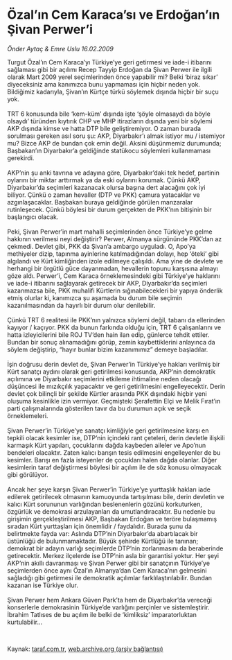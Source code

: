 # Özal’ın Cem Karaca’sı ve Erdoğan’ın Şivan Perwer’i

*Önder Aytaç & Emre Uslu 16.02.2009*

<div class="taraf_structure_2col_1zq">
<div class="margen_n">



 <p>Turgut Özal’ın Cem Karaca’yı Türkiye’ye geri getirmesi ve iade-i itibarını sağlaması gibi bir açılımı Recep Tayyip Erdoğan da Şivan Perwer ile ilgili olarak Mart 2009 yerel seçimlerinden önce yapabilir mi? Belki ‘biraz sıkar’ diyeceksiniz ama kanımızca bunu yapmaması için hiçbir neden yok. Bildiğimiz kadarıyla, Şivan’ın Kürtçe türkü söylemek dışında hiçbir bir suçu yok. <br/><br/>TRT 6 konusunda bile ‘kem-küm’ dışında işte ‘şöyle olmasaydı da böyle olsaydı’ türünden kıytırık CHP ve MHP itirazların dışında yeni bir söylemi AKP dışında kimse ve hatta DTP bile geliştiremiyor. O zaman burada sorulması gereken asıl soru şu: AKP, Diyarbakır’ı almak istiyor mu / istemiyor mu? Bizce AKP de bundan çok emin değil. Aksini düşünmemiz durumunda; Başbakan’ın Diyarbakır’a geldiğinde statükocu söylemleri kullanmaması gerekirdi. <br/><br/>AKP’nin şu anki tavrına ve adayına göre, Diyarbakır’daki tek hedef, partinin oylarını bir miktar arttırmak ya da eski oylarını korumak. Çünkü AKP, Diyarbakır’da seçimleri kazanacak olursa başına dert alacağını çok iyi biliyor. Çünkü o zaman hevaller (DTP ve PKK) çamura yatacaklar ve azgınlaşacaklar. Başbakan buraya geldiğinde görülen manzaralar rutinleşecek. Çünkü böylesi bir durum gerçekten de PKK’nın bitişinin bir başlangıcı olacak. <br/><br/>Peki, Şivan Perwer’in mart mahalli seçimlerinden önce Türkiye’ye gelme hakkının verilmesi neyi değiştirir? Perwer, Almanya sürgününde PKK’dan az çekmedi. Devlet gibi, PKK da Şivan’a ambargo uyguladı. O, Apo’ya methiyeler dizip, tapınma ayinlerine katılmadığından dolayı, hep ‘öteki’ gibi algılandı ve Kürt kimliğinden izole edilmeye çalışıldı. Ama yine de devlete ve herhangi bir örgütlü güce dayanmadan, hevallerin topunu karşısına almayı göze aldı. Perwer’i, Cem Karaca örneklemesindeki gibi Türkiye’ye haklarını ve iade-i itibarını sağlayarak getirecek bir AKP, Diyarbakır’da seçimleri kazanmazsa bile, PKK muhalifi Kürtlerin sığınabilecekleri bir yapıya önderlik etmiş olurlar ki, kanımızca şu aşamada bu durum bile seçimin kazanılmasından da hayırlı bir durum olur denilebilir. <br/><br/>Çünkü TRT 6 realitesi ile PKK’nın yalnızca söylemi değil, tabanı da ellerinden kayıyor / kaçıyor. PKK da bunun farkında olduğu için, TRT 6 çalışanlarını ve hatta izleyicilerini bile ROJ TV’den hain ilan edip, günlerce tehdit ettiler. Bundan bir sonuç alınamadığını görüp, zemin kaybettiklerini anlayınca da söylem değiştirip, “hayır bunlar bizim kazanımımız” demeye başladılar. <br/><br/>İşin doğrusu derin devlet de, Şivan Perwer’in Türkiye’ye hakları verilmiş bir Kürt sanatçı aydını olarak geri getirilmesi konusunda, AKP’nin demokratik açılımına ve Diyarbakır seçimlerini etkileme ihtimaline neden olacağı düşüncesi ile mızıkçılık yapacaktır ve geri getirilmesini engelleyecektir. Derin devlet çok bilinçli bir şekilde Kürtler arasında PKK dışındaki hiçbir yeni oluşuma kesinlikle izin vermiyor. Geçmişteki Şerafettin Elçi ve Melik Fırat’ın parti çalışmalarında gösterilen tavır da bu durumun açık ve seçik örneklemeleri. <br/><br/>Şivan Perwer’in Türkiye’ye sanatçı kimliğiyle geri getirilmesine karşı en tepkili olacak kesimler ise, DTP’nin içindeki rant çeteleri, derin devletle ilişkili karmaşık Kürt yapıları, çocuklarını dağda kaybeden aileler ve Apo’nun bendeleri olacaktır. Zaten kalıcı barışın tesis edilmesini engelleyenler de bu kesimler. Barışı en fazla isteyenler de çocukları halen dağda olanlar. Diğer kesimlerin taraf değiştirmesi böylesi bir açılım ile de söz konusu olmayacak gibi görülüyor. <br/><br/>Ancak her şeye karşın Şivan Perwer’in Türkiye’ye yurttaşlık hakları iade edilerek getirilecek olmasının kamuoyunda tartışılması bile, derin devletin ve kalıcı Kürt sorununun varlığından beslenenlerin gözünü korkuturken, özgürlük ve demokrasi arzulayanları da umutlandıracaktır. Bu nedenle bu girişimin gerçekleştirilmesi AKP, Başbakan Erdoğan ve teröre bulaşmamış sıradan Kürt yurttaşları için önemlidir / faydalıdır. Burada şunu da belirtmekte fayda var: Aslında DTP’nin Diyarbakır’da abartılacak bir üstünlüğü de bulunmamaktadır. Büyük şehirde Kürtlüğü ile tanınan; demokrat bir adayın varlığı seçimlerde DTP’nin zorlanmasını da beraberinde getirecektir. Merkez ilçelerde ise DTP’nin asla bir garantisi yoktur. Her şeyi AKP’nin akıllı davranması ve Şivan Perwer gibi bir sanatçının Türkiye’ye seçimlerden önce aynı Özal’ın Almanya’dan Cem Karaca’nın gelmesini sağladığı gibi getirmesi ile demokratik açılımlar farklılaştırılabilir. Bundan kazanan ise Türkiye olur. <br/><br/>Şivan Perwer hem Ankara Güven Park’ta hem de Diyarbakır’da vereceği konserlerle demokrasinin Türkiye’de varlığını perçinler ve sistemleştirir. İbrahim Tatlıses de bu açılım ile belki de ‘kimliksiz’ imparatorluktan kurtulabilir...</p>

<br/>


<div id="taraf_not">
</div>

</div>


</div>

Kaynak: [taraf.com.tr](http://www.taraf.com.tr:80/makale/4053.htm), [web.archive.org (arşiv bağlantısı)](http://web.archive.org/web/20090508102410/http://www.taraf.com.tr:80/makale/4053.htm)
